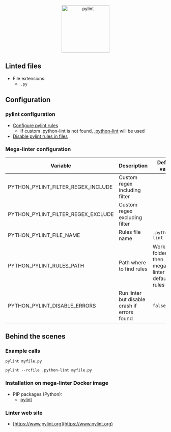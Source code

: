 <!-- markdownlint-disable MD033 MD041 -->
<!-- Generated by .automation/build.py, please do not update manually -->

<div align="center">
  <a href="https://www.pylint.org" target="blank" title="Visit linter Web Site">
    <img src="https://www.pylint.org/pylint.svg" alt="pylint" height="150px">
  </a>
</div>

## Linted files

- File extensions:
  - `.py`

## Configuration

### pylint configuration

- [Configure pylint rules](https://github.com/PyCQA/pylint/blob/master/pylintrc)
  - If custom .python-lint is not found, [.python-lint](https://github.com/nvuillam/mega-linter/tree/master/TEMPLATES/.python-lint) will be used
- [Disable pylint rules in files](https://pylint.readthedocs.io/en/latest/user_guide/message-control.html)

### Mega-linter configuration

| Variable | Description | Default value |
| ----------------- | -------------- | -------------- |
| PYTHON_PYLINT_FILTER_REGEX_INCLUDE | Custom regex including filter |  |
| PYTHON_PYLINT_FILTER_REGEX_EXCLUDE | Custom regex excluding filter |  |
| PYTHON_PYLINT_FILE_NAME | Rules file name | `.python-lint` |
| PYTHON_PYLINT_RULES_PATH | Path where to find rules | Workspace folder, then mega-linter default rules |
| PYTHON_PYLINT_DISABLE_ERRORS | Run linter but disable crash if errors found | `false` |

## Behind the scenes

### Example calls

```shell
pylint myfile.py
```

```shell
pylint --rcfile .python-lint myfile.py
```


### Installation on mega-linter Docker image

- PIP packages (Python):
  - [pylint](https://pypi.org/project/pylint)

### Linter web site
- [https://www.pylint.org](https://www.pylint.org)

